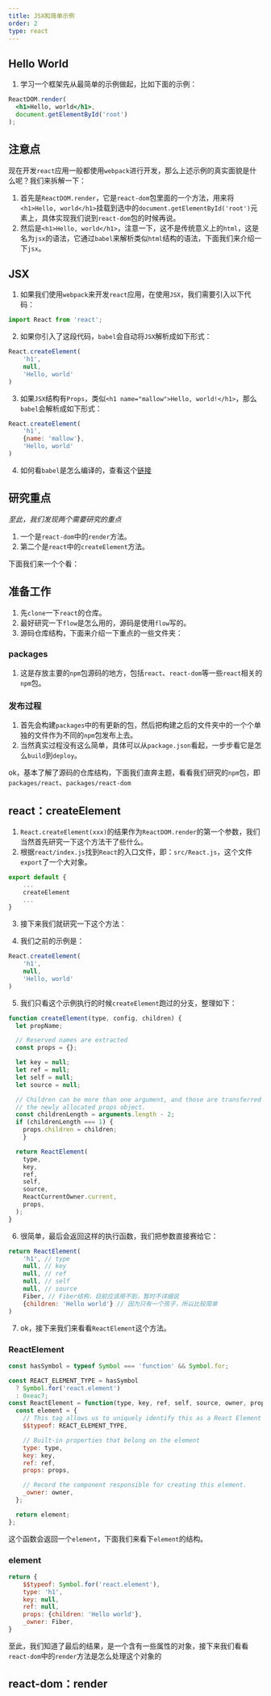 ```yaml
---
title: JSX和简单示例
order: 2
type: react
---
```


## Hello World

1. 学习一个框架先从最简单的示例做起，比如下面的示例：
```jsx
ReactDOM.render(
  <h1>Hello, world</h1>,
  document.getElementById('root')
);
```

## 注意点

现在开发`react`应用一般都使用`webpack`进行开发，那么上述示例的真实面貌是什么呢？我们来拆解一下：

1. 首先是`ReactDOM.render`，它是`react-dom`包里面的一个方法，用来将`<h1>Hello, world</h1>`挂载到选中的`document.getElementById('root')`元素上，具体实现我们说到`react-dom`包的时候再说。
2. 然后是`<h1>Hello, world</h1>`，注意一下，这不是传统意义上的`html`，这是名为`jsx`的语法，它通过`babel`来解析类似`html`结构的语法，下面我们来介绍一下`jsx`。

## JSX

1. 如果我们使用`webpack`来开发`react`应用，在使用`JSX`，我们需要引入以下代码：
```js
import React from 'react';
```
2. 如果你引入了这段代码，`babel`会自动将`JSX`解析成如下形式：
```js
React.createElement(
	'h1',
	null,
	'Hello, world'
)
```
3. 如果`JSX`结构有`Props`，类似`<h1 name="mallow">Hello, world!</h1>`，那么`babel`会解析成如下形式：
```js
React.createElement(
	'h1',
	{name: 'mallow'},
	'Hello, world'
)
```
4. 如何看`babel`是怎么编译的，查看这个[链接](https://babeljs.io/repl#?babili=false&browsers=&build=&builtIns=false&spec=false&loose=false&code_lz=JYWwDg9gTgLgBAJQKYEMDG8BmUIjgcilQ3wG4AoctCAOwGd4U4BeOAHgAsBGAPhiQZsA9Nx5A&debug=false&forceAllTransforms=false&shippedProposals=false&circleciRepo=&evaluate=false&fileSize=false&timeTravel=false&sourceType=module&lineWrap=true&presets=es2015%2Creact%2Cstage-2&prettier=false&targets=&version=7.5.5&externalPlugins=)

## 研究重点

*至此，我们发现两个需要研究的重点*
1. 一个是`react-dom`中的`render`方法。
2. 第二个是`react`中的`createElement`方法。

下面我们来一个个看：

## 准备工作

1. 先`clone`一下`react`的仓库。
1. 最好研究一下`flow`是怎么用的，源码是使用`flow`写的。
1. 源码仓库结构，下面来介绍一下重点的一些文件夹：

### packages

1. 这是存放主要的`npm`包源码的地方，包括`react`、`react-dom`等一些`react`相关的`npm`包。

### 发布过程

1. 首先会构建`packages`中的有更新的包，然后把构建之后的文件夹中的一个个单独的文件作为不同的`npm`包发布上去。
2. 当然真实过程没有这么简单，具体可以从`package.json`看起，一步步看它是怎么`build`到`deploy`。

ok，基本了解了源码的仓库结构，下面我们直奔主题，看看我们研究的`npm`包，即`packages/react`、`packages/react-dom`

## react：createElement

1. `React.createElement(xxx)`的结果作为`ReactDOM.render`的第一个参数，我们当然首先研究一下这个方法干了些什么。
2. 根据`react/index.js`找到`React`的入口文件，即：`src/React.js`，这个文件`export`了一个大对象。
```js
export default {
	...
	createElement
	...
}
```
3. 接下来我们就研究一下这个方法：

4. 我们之前的示例是：
```js
React.createElement(
	'h1',
	null,
	'Hello, world'
)
```

5. 我们只看这个示例执行的时候`createElement`跑过的分支，整理如下：
```js
function createElement(type, config, children) {
  let propName;

  // Reserved names are extracted
  const props = {};

  let key = null;
  let ref = null;
  let self = null;
  let source = null;

  // Children can be more than one argument, and those are transferred onto
  // the newly allocated props object.
  const childrenLength = arguments.length - 2;
  if (childrenLength === 1) {
    props.children = children;
	}

  return ReactElement(
    type,
    key,
    ref,
    self,
    source,
    ReactCurrentOwner.current,
    props,
  );
}
```

6. 很简单，最后会返回这样的执行函数，我们把参数直接赛给它：
```js
return ReactElement(
	'h1', // type
	null, // key
	null, // ref
	null, // self
	null, // source
	Fiber, // Fiber结构，目前应该用不到，暂时不详细说
	{children: 'Hello world'} // 因为只有一个孩子，所以比较简单
)
```

7. ok，接下来我们来看看`ReactElement`这个方法。

### ReactElement

```js
const hasSymbol = typeof Symbol === 'function' && Symbol.for;

const REACT_ELEMENT_TYPE = hasSymbol
  ? Symbol.for('react.element')
  : 0xeac7;
const ReactElement = function(type, key, ref, self, source, owner, props) {
  const element = {
    // This tag allows us to uniquely identify this as a React Element
    $$typeof: REACT_ELEMENT_TYPE,

    // Built-in properties that belong on the element
    type: type,
    key: key,
    ref: ref,
    props: props,

    // Record the component responsible for creating this element.
    _owner: owner,
  };

  return element;
};
```

这个函数会返回一个`element`，下面我们来看下`element`的结构。

### element

```js
return {
	$$typeof: Symbol.for('react.element'),
	type: 'h1',
	key: null,
	ref: null,
	props: {children: 'Hello world'},
	_owner: Fiber,
}
```

至此，我们知道了最后的结果，是一个含有一些属性的对象，接下来我们看看`react-dom`中的`render`方法是怎么处理这个对象的

## react-dom：render
